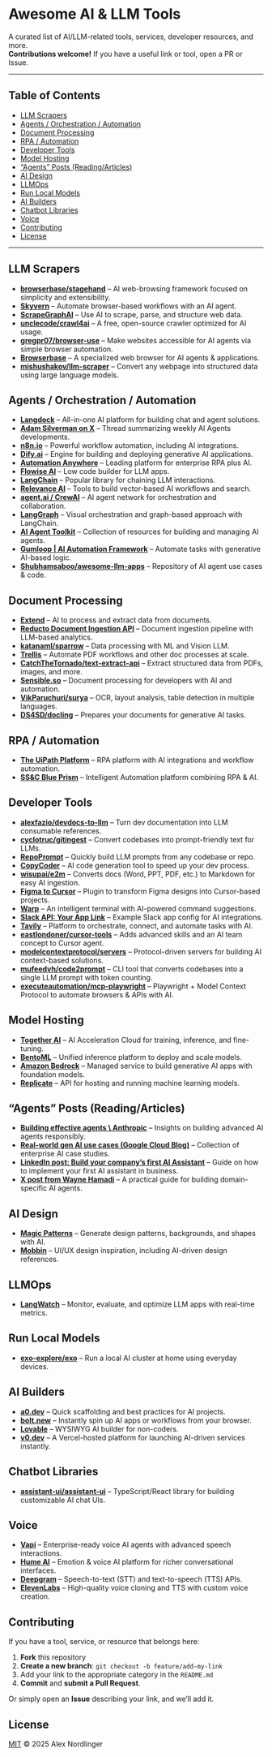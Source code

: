 # Awesome AI & LLM Tools

A curated list of AI/LLM-related tools, services, developer resources, and more.  
**Contributions welcome!** If you have a useful link or tool, open a PR or Issue.

---

## Table of Contents
- [LLM Scrapers](#llm-scrapers)
- [Agents / Orchestration / Automation](#agents--orchestration--automation)
- [Document Processing](#document-processing)
- [RPA / Automation](#rpa--automation)
- [Developer Tools](#developer-tools)
- [Model Hosting](#model-hosting)
- [“Agents” Posts (Reading/Articles)](#agents-posts-readingarticles)
- [AI Design](#ai-design)
- [LLMOps](#llmops)
- [Run Local Models](#run-local-models)
- [AI Builders](#ai-builders)
- [Chatbot Libraries](#chatbot-libraries)
- [Voice](#voice)
- [Contributing](#contributing)
- [License](#license)

---

## LLM Scrapers
- **[browserbase/stagehand](https://github.com/browserbase/stagehand)** – AI web-browsing framework focused on simplicity and extensibility.  
- **[Skyvern](https://www.skyvern.com/)** – Automate browser-based workflows with an AI agent.  
- **[ScrapeGraphAI](https://scrapegraphai.com/)** – Use AI to scrape, parse, and structure web data.  
- **[unclecode/crawl4ai](https://github.com/unclecode/crawl4ai)** – A free, open-source crawler optimized for AI usage.  
- **[gregpr07/browser-use](https://github.com/gregpr07/browser-use)** – Make websites accessible for AI agents via simple browser automation.  
- **[Browserbase](https://www.browserbase.com/)** – A specialized web browser for AI agents & applications.  
- **[mishushakov/llm-scraper](https://github.com/mishushakov/llm-scraper)** – Convert any webpage into structured data using large language models.

## Agents / Orchestration / Automation
- **[Langdock](https://www.langdock.com/)** – All-in-one AI platform for building chat and agent solutions.  
- **[Adam Silverman on X](https://x.com/AtomSilverman/status/1865164006257733838)** – Thread summarizing weekly AI Agents developments.  
- **[n8n.io](https://n8n.io/)** – Powerful workflow automation, including AI integrations.  
- **[Dify.ai](https://dify.ai/)** – Engine for building and deploying generative AI applications.  
- **[Automation Anywhere](https://www.automationanywhere.com/)** – Leading platform for enterprise RPA plus AI.  
- **[Flowise AI](https://flowiseai.com/)** – Low code builder for LLM apps.  
- **[LangChain](https://www.langchain.com/)** – Popular library for chaining LLM interactions.  
- **[Relevance AI](https://relevanceai.com/)** – Tools to build vector-based AI workflows and search.  
- **[agent.ai / CrewAI](https://agent.ai/crewai)** – AI agent network for orchestration and collaboration.  
- **[LangGraph](https://www.langchain.com/langgraph)** – Visual orchestration and graph-based approach with LangChain.  
- **[AI Agent Toolkit](https://www.aiagenttoolkit.xyz/)** – Collection of resources for building and managing AI agents.  
- **[Gumloop | AI Automation Framework](https://www.gumloop.com/)** – Automate tasks with generative AI-based logic.  
- **[Shubhamsaboo/awesome-llm-apps](https://github.com/Shubhamsaboo/awesome-llm-apps)** – Repository of AI agent use cases & code.

## Document Processing
- **[Extend](https://www.extend.app/)** – AI to process and extract data from documents.  
- **[Reducto Document Ingestion API](https://reducto.ai/)** – Document ingestion pipeline with LLM-based analytics.  
- **[katanaml/sparrow](https://github.com/katanaml/sparrow)** – Data processing with ML and Vision LLM.  
- **[Trellis](https://runtrellis.com/)** – Automate PDF workflows and other doc processes at scale.  
- **[CatchTheTornado/text-extract-api](https://github.com/CatchTheTornado/text-extract-api)** – Extract structured data from PDFs, images, and more.  
- **[Sensible.so](https://www.sensible.so/)** – Document processing for developers with AI and automation.  
- **[VikParuchuri/surya](https://github.com/VikParuchuri/surya)** – OCR, layout analysis, table detection in multiple languages.  
- **[DS4SD/docling](https://github.com/DS4SD/docling)** – Prepares your documents for generative AI tasks.

## RPA / Automation
- **[The UiPath Platform](https://www.uipath.com/platform)** – RPA platform with AI integrations and workflow automation.  
- **[SS&C Blue Prism](https://www.blueprism.com/)** – Intelligent Automation platform combining RPA & AI.

## Developer Tools
- **[alexfazio/devdocs-to-llm](https://github.com/alexfazio/devdocs-to-llm)** – Turn dev documentation into LLM consumable references.  
- **[cyclotruc/gitingest](https://github.com/cyclotruc/gitingest)** – Convert codebases into prompt-friendly text for LLMs.  
- **[RepoPrompt](https://repoprompt.com/)** – Quickly build LLM prompts from any codebase or repo.  
- **[CopyCoder](https://copycoder.ai/)** – AI code generation tool to speed up your dev process.  
- **[wisupai/e2m](https://github.com/wisupai/e2m)** – Converts docs (Word, PPT, PDF, etc.) to Markdown for easy AI ingestion.  
- **[Figma to Cursor](https://www.figma.com/community/plugin/1434599500152464568/figma-to-cursor)** – Plugin to transform Figma designs into Cursor-based projects.  
- **[Warp](https://www.warp.dev/)** – An intelligent terminal with AI-powered command suggestions.  
- **[Slack API: Your App Link](https://api.slack.com/apps/A08AK6XL4GY/oauth?)** – Example Slack app config for AI integrations.  
- **[Tavily](https://tavily.com/)** – Platform to orchestrate, connect, and automate tasks with AI.  
- **[eastlondoner/cursor-tools](https://github.com/eastlondoner/cursor-tools)** – Adds advanced skills and an AI team concept to Cursor agent.  
- **[modelcontextprotocol/servers](https://github.com/modelcontextprotocol/servers)** – Protocol-driven servers for building AI context-based solutions.  
- **[mufeedvh/code2prompt](https://github.com/mufeedvh/code2prompt)** – CLI tool that converts codebases into a single LLM prompt with token counting.  
- **[executeautomation/mcp-playwright](https://github.com/executeautomation/mcp-playwright)** – Playwright + Model Context Protocol to automate browsers & APIs with AI.

## Model Hosting
- **[Together AI](https://www.together.ai/)** – AI Acceleration Cloud for training, inference, and fine-tuning.  
- **[BentoML](https://www.bentoml.com/)** – Unified inference platform to deploy and scale models.  
- **[Amazon Bedrock](https://aws.amazon.com/bedrock/)** – Managed service to build generative AI apps with foundation models.  
- **[Replicate](https://replicate.com/)** – API for hosting and running machine learning models.

## “Agents” Posts (Reading/Articles)
- **[Building effective agents \ Anthropic](https://www.anthropic.com/research/building-effective-agents)** – Insights on building advanced AI agents responsibly.  
- **[Real-world gen AI use cases (Google Cloud Blog)](https://cloud.google.com/transform/101-real-world-generative-ai-use-cases-from-industry-leaders)** – Collection of enterprise AI case studies.  
- **[LinkedIn post: Build your company’s first AI Assistant](https://www.linkedin.com/posts/robertohluna_build-your-companys-first-ai-assistant-activity-7275914159844683776--8_g)** – Guide on how to implement your first AI assistant in business.  
- **[X post from Wayne Hamadi](https://x.com/wayne_hamadi/status/1873921469933379803)** – A practical guide for building domain-specific AI agents.

## AI Design
- **[Magic Patterns](https://www.magicpatterns.com/)** – Generate design patterns, backgrounds, and shapes with AI.  
- **[Mobbin](https://mobbin.com/)** – UI/UX design inspiration, including AI-driven design references.

## LLMOps
- **[LangWatch](https://langwatch.ai/)** – Monitor, evaluate, and optimize LLM apps with real-time metrics.

## Run Local Models
- **[exo-explore/exo](https://github.com/exo-explore/exo)** – Run a local AI cluster at home using everyday devices.

## AI Builders
- **[a0.dev](https://a0.dev/)** – Quick scaffolding and best practices for AI projects.  
- **[bolt.new](https://bolt.new/)** – Instantly spin up AI apps or workflows from your browser.  
- **[Lovable](https://lovable.dev/)** – WYSIWYG AI builder for non-coders.  
- **[v0.dev](https://v0.dev/)** – A Vercel-hosted platform for launching AI-driven services instantly.

## Chatbot Libraries
- **[assistant-ui/assistant-ui](https://github.com/assistant-ui/assistant-ui)** – TypeScript/React library for building customizable AI chat UIs.

## Voice
- **[Vapi](https://www.vapi.ai/#features)** – Enterprise-ready voice AI agents with advanced speech interactions.  
- **[Hume AI](https://www.hume.ai/)** – Emotion & voice AI platform for richer conversational interfaces.  
- **[Deepgram](https://deepgram.com/)** – Speech-to-text (STT) and text-to-speech (TTS) APIs.  
- **[ElevenLabs](https://elevenlabs.io/)** – High-quality voice cloning and TTS with custom voice creation.

## Contributing
If you have a tool, service, or resource that belongs here:
1. **Fork** this repository
2. **Create a new branch**: `git checkout -b feature/add-my-link`
3. Add your link to the appropriate category in the `README.md`
4. **Commit** and **submit a Pull Request**.

Or simply open an **Issue** describing your link, and we’ll add it.

## License
[MIT](./LICENSE) © 2025 Alex Nordlinger
